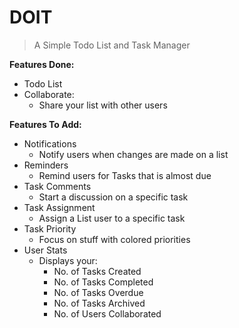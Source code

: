 # DOIT
> A Simple Todo List and Task Manager


**Features Done:**
- Todo List
- Collaborate:
   - Share your list with other users


**Features To Add:**
- Notifications
  - Notify users when changes are made on a list
- Reminders
  - Remind users for Tasks that is almost due
- Task Comments
  - Start a discussion on a specific task
- Task Assignment
  - Assign a List user to a specific task
- Task Priority
  - Focus on stuff with colored priorities
- User Stats
  - Displays your:
    - No. of Tasks Created
    - No. of Tasks Completed
    - No. of Tasks Overdue
    - No. of Tasks Archived
    - No. of Users Collaborated